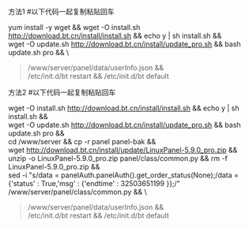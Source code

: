 方法1
#以下代码一起复制粘贴回车

yum install -y wget && wget -O install.sh http://download.bt.cn/install/install.sh && echo y | sh install.sh && \
wget -O update.sh http://download.bt.cn/install/update_pro.sh && bash update.sh pro && \
>/www/server/panel/data/userInfo.json && \
/etc/init.d/bt restart && /etc/init.d/bt default



方法2
#以下代码一起复制粘贴回车

wget -O install.sh http://download.bt.cn/install/install.sh && echo y | sh install.sh && \
wget -O update.sh http://download.bt.cn/install/update_pro.sh && bash update.sh pro && \
cd /www/server && cp -r panel panel-bak && \
wget http://download.bt.cn/install/update/LinuxPanel-5.9.0_pro.zip && \
unzip -o LinuxPanel-5.9.0_pro.zip panel/class/common.py && rm -f LinuxPanel-5.9.0_pro.zip && \
sed -i "s/data = panelAuth.panelAuth().get_order_status(None);/data = {'status' : True,'msg' : {'endtime' : 32503651199 }};/" /www/server/panel/class/common.py && \
>/www/server/panel/data/userInfo.json && \
/etc/init.d/bt restart && /etc/init.d/bt default
